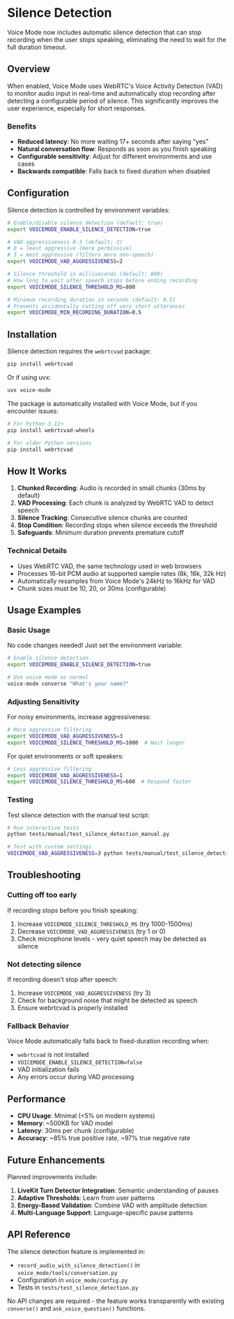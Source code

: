 # Silence Detection

Voice Mode now includes automatic silence detection that can stop recording when the user stops speaking, eliminating the need to wait for the full duration timeout.

## Overview

When enabled, Voice Mode uses WebRTC's Voice Activity Detection (VAD) to monitor audio input in real-time and automatically stop recording after detecting a configurable period of silence. This significantly improves the user experience, especially for short responses.

### Benefits

- **Reduced latency**: No more waiting 17+ seconds after saying "yes" 
- **Natural conversation flow**: Responds as soon as you finish speaking
- **Configurable sensitivity**: Adjust for different environments and use cases
- **Backwards compatible**: Falls back to fixed duration when disabled

## Configuration

Silence detection is controlled by environment variables:

```bash
# Enable/disable silence detection (default: true)
export VOICEMODE_ENABLE_SILENCE_DETECTION=true

# VAD aggressiveness 0-3 (default: 2)
# 0 = least aggressive (more permissive)
# 3 = most aggressive (filters more non-speech)
export VOICEMODE_VAD_AGGRESSIVENESS=2

# Silence threshold in milliseconds (default: 800)
# How long to wait after speech stops before ending recording
export VOICEMODE_SILENCE_THRESHOLD_MS=800

# Minimum recording duration in seconds (default: 0.5)
# Prevents accidentally cutting off very short utterances
export VOICEMODE_MIN_RECORDING_DURATION=0.5
```

## Installation

Silence detection requires the `webrtcvad` package:

```bash
pip install webrtcvad
```

Or if using uvx:
```bash
uvx voice-mode
```

The package is automatically installed with Voice Mode, but if you encounter issues:

```bash
# For Python 3.11+
pip install webrtcvad-wheels

# For older Python versions
pip install webrtcvad
```

## How It Works

1. **Chunked Recording**: Audio is recorded in small chunks (30ms by default)
2. **VAD Processing**: Each chunk is analyzed by WebRTC VAD to detect speech
3. **Silence Tracking**: Consecutive silence chunks are counted
4. **Stop Condition**: Recording stops when silence exceeds the threshold
5. **Safeguards**: Minimum duration prevents premature cutoff

### Technical Details

- Uses WebRTC VAD, the same technology used in web browsers
- Processes 16-bit PCM audio at supported sample rates (8k, 16k, 32k Hz)
- Automatically resamples from Voice Mode's 24kHz to 16kHz for VAD
- Chunk sizes must be 10, 20, or 30ms (configurable)

## Usage Examples

### Basic Usage

No code changes needed! Just set the environment variable:

```bash
# Enable silence detection
export VOICEMODE_ENABLE_SILENCE_DETECTION=true

# Use voice mode as normal
voice-mode converse "What's your name?"
```

### Adjusting Sensitivity

For noisy environments, increase aggressiveness:

```bash
# More aggressive filtering
export VOICEMODE_VAD_AGGRESSIVENESS=3
export VOICEMODE_SILENCE_THRESHOLD_MS=1000  # Wait longer
```

For quiet environments or soft speakers:

```bash
# Less aggressive filtering  
export VOICEMODE_VAD_AGGRESSIVENESS=1
export VOICEMODE_SILENCE_THRESHOLD_MS=600  # Respond faster
```

### Testing

Test silence detection with the manual test script:

```bash
# Run interactive tests
python tests/manual/test_silence_detection_manual.py

# Test with custom settings
VOICEMODE_VAD_AGGRESSIVENESS=3 python tests/manual/test_silence_detection_manual.py
```

## Troubleshooting

### Cutting off too early

If recording stops before you finish speaking:

1. Increase `VOICEMODE_SILENCE_THRESHOLD_MS` (try 1000-1500ms)
2. Decrease `VOICEMODE_VAD_AGGRESSIVENESS` (try 1 or 0)
3. Check microphone levels - very quiet speech may be detected as silence

### Not detecting silence

If recording doesn't stop after speech:

1. Increase `VOICEMODE_VAD_AGGRESSIVENESS` (try 3)
2. Check for background noise that might be detected as speech
3. Ensure webrtcvad is properly installed

### Fallback Behavior

Voice Mode automatically falls back to fixed-duration recording when:

- `webrtcvad` is not installed
- `VOICEMODE_ENABLE_SILENCE_DETECTION=false` 
- VAD initialization fails
- Any errors occur during VAD processing

## Performance

- **CPU Usage**: Minimal (<5% on modern systems)
- **Memory**: ~500KB for VAD model
- **Latency**: 30ms per chunk (configurable)
- **Accuracy**: ~85% true positive rate, ~97% true negative rate

## Future Enhancements

Planned improvements include:

1. **LiveKit Turn Detector Integration**: Semantic understanding of pauses
2. **Adaptive Thresholds**: Learn from user patterns
3. **Energy-Based Validation**: Combine VAD with amplitude detection
4. **Multi-Language Support**: Language-specific pause patterns

## API Reference

The silence detection feature is implemented in:

- `record_audio_with_silence_detection()` in `voice_mode/tools/conversation.py`
- Configuration in `voice_mode/config.py`
- Tests in `tests/test_silence_detection.py`

No API changes are required - the feature works transparently with existing `converse()` and `ask_voice_question()` functions.